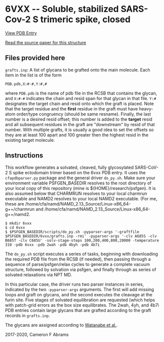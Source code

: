 # 6VXX -- Soluble, stabilized SARS-Cov-2 S trimeric spike, closed

[View PDB Entry](http://www.rcsb.org/structure/6VXX)

[Read the source paper for this structure](http://dx.doi.org/10.1016/j.cell.2020.02.058)

## Files provided here

`grafts.inp`:  A list of glycans to be grafted onto the main molecule.  Each item in the list is of the form
```
PDB.pdb,X:#-#,Y:#,#
```
where `PDB.pdb` is the name of pdb file in the RCSB that contains the glycan, and `X:#-#` indicates the chain and resid span for that glycan in that file.  `Y:#` designates the target chain and resid onto which the graft is placed.  Note that the target residue and the **first** residue in the graft must have heavy-atom order/type congruency (should be same resname).  Finally, the last number is a desired resid offset; this number is added to the **target** resid and all subsequent residues in the graft are "downstream" by resid of that number.  With multiple grafts, it is usually a good idea to set the offsets so they are at least 100 apart and 100 greater then the highest resid in the existing target molecule.

## Instructions

This workflow generates a solvated, cleaved, fully glycosylated SARS-CoV-2 S spike ectodomain trimer based on the 6vxx PDB entry.  It uses the `cfapdbparser.py` package and the general driver `do_py.sh`.   Make sure your environment variable PSFGEN_BASEDIR resolves to the root directory of your local copy of this repository (mine is ${HOME}/research/psfgen).  It is also assumed below that CHARMRUN resolves to your local charmrun executable and NAMD2 resolves to your local NAMD2 executable.  (For me, these are /home/cfa/namd/NAMD_2.13_Source/Linux-x86_64-g++/charmrun and /home/cfa/namd/NAMD_2.13_Source/Linux-x86_64-g++/namd2.

```
$ mkdir 6vxx
$ cd 6vxx
$ $PSFGEN_BASEDIR/scripts/do_py.sh -pyparser-args '-graftfile $PSFGEN_BASEDIR/6vxx/grafts.inp -rmi' -pyparser-args '-clv A685S -clv B685T -clv C685U' -solv-stage-steps 100,200,400,800,20000 -temperature 310 -pdb 6vxx -pdb 2wah -pdb 4byh -pdb 4b7i
```

The `do_py.sh` script executes a series of tasks, beginning with downloading the required PDB file from the RCSB (if needed), then passing through a sequence of parse/psfgen/relax cycles to generate a complete vacuum structure, followed by solvation via psfgen, and finally through as series of solvated relaxations via NPT MD.  

In this particular case, the driver runs two parser instances in series, indicated by the two `-pyparser-args` arguments.  The first will add missing loops and graft on glycans, and the second executes the cleavage at the furin site.  Five stages of solvated equilibration are requested (which helps with patch-grid errors as the box size equilibrates.  The 2wah, 4yh, and 4b7i PDB entries contain large glycans that are grafted according to the graft records in `grafts.inp`.

The glycans are assigned according to [Watanabe et al.](https://science.sciencemag.org/content/369/6501/330).

2017-2020, Cameron F Abrams
